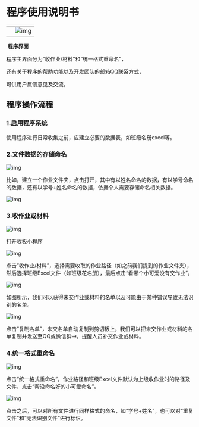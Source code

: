 #  程序使用说明书



|      |                                                              |
| ---- | ------------------------------------------------------------ |
|      | ![img](https://gitee.com/hotpotliuyu/articles-picgo/raw/master/images/20210802191918.jpg) |

​                                                                                           **程序界面**



程序主界面分为“收作业/材料”和“统一格式重命名”，

还有关于程序的帮助功能以及开发团队的邮箱QQ联系方式，

可供用户反馈意见及交流。

## 程序操作流程

### 1.启用程序系统



使用程序进行日常收集之前，应建立必要的数据表，如班级名册execl等。



### 2.文件数据的存储命名



![img](https://gitee.com/hotpotliuyu/articles-picgo/raw/master/images/20210802191921.jpg) 



比如，建立一个作业文件夹，点击打开，其中有以姓名命名的数据，有以学号命名的数据，还有以学号+姓名命名的数据，依据个人需要存储命名相关数据。



![img](https://gitee.com/hotpotliuyu/articles-picgo/raw/master/images/20210802191924.jpg) 



### 3.收作业或材料



![img](https://gitee.com/hotpotliuyu/articles-picgo/raw/master/images/20210802191938.jpg) 



打开收极小程序



![img](https://gitee.com/hotpotliuyu/articles-picgo/raw/master/images/20210802192005.jpg) 



点击“收作业/材料”，选择需要收取的作业路径（如之前我们提到的作业文件夹），然后选择班级Excel文件（如班级花名册），最后点击“看哪个小可爱没有交作业”。



![img](https://gitee.com/hotpotliuyu/articles-picgo/raw/master/images/20210802192019.jpg) 



如图所示，我们可以获得未交作业或材料的名单以及可能由于某种错误导致无法识别的名单。



![img](https://gitee.com/hotpotliuyu/articles-picgo/raw/master/images/20210802192009.jpg) 



点击“复制名单”，未交名单自动复制到剪切板上，我们可以把未交作业或材料的名单复制并发送至QQ或微信群中，提醒人员补交作业或材料。



### 4.统一格式重命名



![img](https://gitee.com/hotpotliuyu/articles-picgo/raw/master/images/20210802192027.jpg) 



点击“统一格式重命名”，作业路径和班级Excel文件默认为上级收作业时的路径及文件，点击“帮没命名好的小可爱命名”。



![img](https://gitee.com/hotpotliuyu/articles-picgo/raw/master/images/20210802192035.jpg) 



点击之后，可以对所有文件进行同样格式的命名，如“学号+姓名”，也可以对“重复文件”和“无法识别文件”进行标识。

